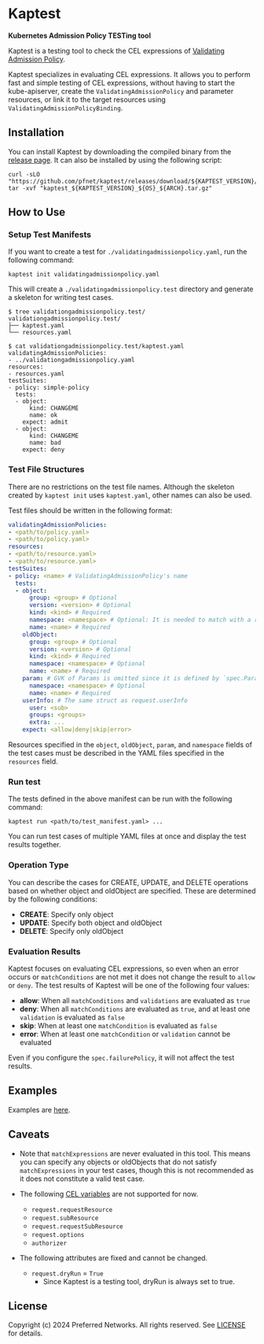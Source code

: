 # Kaptest

**Kubernetes Admission Policy TESTing tool**

Kaptest is a testing tool to check the CEL expressions of [Validating Admission Policy](https://kubernetes.io/docs/reference/access-authn-authz/validating-admission-policy/).

Kaptest specializes in evaluating CEL expressions.
It allows you to perform fast and simple testing of CEL expressions,
without having to start the kube-apiserver, create the `ValidatingAdmissionPolicy` and parameter resources, or link it to the target resources using `ValidatingAdmissionPolicyBinding`.

## Installation

You can install Kaptest by downloading the compiled binary from the [release page](https://github.com/pfnet/kaptest/releases). It can also be installed by using the following script:

```shell
curl -sLO "https://github.com/pfnet/kaptest/releases/download/${KAPTEST_VERSION}/kaptest_${KAPTEST_VERSION}_${OS}_${ARCH}.tar.gz"
tar -xvf "kaptest_${KAPTEST_VERSION}_${OS}_${ARCH}.tar.gz"
```

## How to Use

### Setup Test Manifests

If you want to create a test for `./validatingadmissionpolicy.yaml`, run the following command:

```shell
kaptest init validatingadmissionpolicy.yaml
```

This will create a `./validatingadmissionpolicy.test` directory and generate a skeleton for writing test cases.

```shell
$ tree validationgadmissionpolicy.test/
validationgadmissionpolicy.test/
├── kaptest.yaml
└── resources.yaml

$ cat validationgadmissionpolicy.test/kaptest.yaml
validatingAdmissionPolicies:
- ../validationgadmissionpolicy.yaml
resources:
- resources.yaml
testSuites:
- policy: simple-policy
  tests:
  - object:
      kind: CHANGEME
      name: ok
    expect: admit
  - object:
      kind: CHANGEME
      name: bad
    expect: deny
```

### Test File Structures

There are no restrictions on the test file names. Although the skeleton created by `kaptest init` uses `kaptest.yaml`, other names can also be used.

Test files should be written in the following format:

```yaml
validatingAdmissionPolicies:
- <path/to/policy.yaml>
- <path/to/policy.yaml>
resources:
- <path/to/resource.yaml>
- <path/to/resource.yaml>
testSuites:
- policy: <name> # ValidatingAdmissionPolicy's name
  tests:
  - object:
      group: <group> # Optional
      version: <version> # Optional
      kind: <kind> # Required
      namespace: <namespace> # Optional: It is needed to match with a resource whose namespace is set.
      name: <name> # Required
    oldObject:
      group: <group> # Optional
      version: <version> # Optional
      kind: <kind> # Required
      namespace: <namespace> # Optional
      name: <name> # Required
    param: # GVK of Params is omitted since it is defined by `spec.ParamKind` field in ValidatingAdmissionPolicy
      namespace: <namespace> # Optional
      name: <name> # Required
    userInfo: # The same struct as request.userInfo
      user: <sub>
      groups: <groups>
      extra: ...
    expect: <allow|deny|skip|error>
```

Resources specified in the `object`, `oldObject`, `param`, and `namespace` fields of the test cases must be described in the YAML files specified in the `resources` field.

### Run test

The tests defined in the above manifest can be run with the following command:

```shell
kaptest run <path/to/test_manifest.yaml> ...
```

You can run test cases of multiple YAML files at once and display the test results together.

### Operation Type

You can describe the cases for CREATE, UPDATE, and DELETE operations based on whether object and oldObject are specified. These are determined by the following conditions:

- **CREATE**: Specify only object
- **UPDATE**: Specify both object and oldObject
- **DELETE**: Specify only oldObject

### Evaluation Results

Kaptest focuses on evaluating CEL expressions, so even when an error occurs or `matchConditions` are not met it does not change the result to `allow` or `deny`. The test results of Kaptest will be one of the following four values:

- **allow**: When all `matchConditions` and `validations` are evaluated as `true`
- **deny**: When all `matchConditions` are evaluated as `true`, and at least one `validation` is evaluated as `false`
- **skip**: When at least one `matchCondition` is evaluated as `false`
- **error**: When at least one `matchCondition` or `validation` cannot be evaluated

Even if you configure the `spec.failurePolicy`, it will not affect the test results.

## Examples

Examples are [here](./examples/).

## Caveats

- Note that `matchExpressions` are never evaluated in this tool. This means you can specify any objects or oldObjects that do not satisfy `matchExpressions` in your test cases, though this is not recommended as it does not constitute a valid test case.


- The following [CEL variables](https://kubernetes.io/docs/reference/access-authn-authz/validating-admission-policy/#validation-expression) are not supported for now.

  - `request.requestResource`
  - `request.subResource`
  - `request.requestSubResource`
  - `request.options`
  - `authorizer`

- The following attributes are fixed and cannot be changed.

  - `request.dryRun` = `True`
    - Since Kaptest is a testing tool, dryRun is always set to true.

## License

Copyright (c) 2024 Preferred Networks. All rights reserved. See [LICENSE](./LICENSE) for details.
